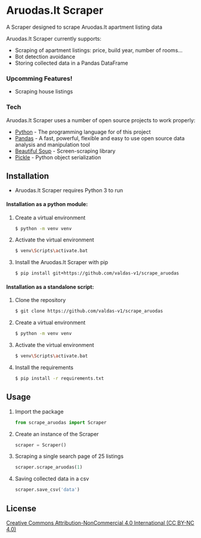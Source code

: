 # Aruodas.lt Scraper
A Scraper designed to scrape Aruodas.lt apartment listing data

Aruodas.lt Scraper currently supports:
  - Scraping of apartment listings: price, build year, number of rooms...
  - Bot detection avoidance
  - Storing collected data in a Pandas DataFrame
### Upcomming Features!

  - Scraping house listings

### Tech
Aruodas.lt Scraper uses a number of open source projects to work properly:

* [Python](https://www.python.org/) - The programming language for of this project
* [Pandas](https://pandas.pydata.org/) - A fast, powerful, flexible and easy to use open source data analysis and manipulation tool
* [Beautiful Soup](https://pypi.org/project/beautifulsoup4/) - Screen-scraping library
* [Pickle](https://docs.python.org/3/library/pickle.html) - Python object serialization

## Installation
* Aruodas.lt Scraper requires Python 3 to run

#### Installation as a python module:
1) Create a virtual environment
    ```sh
    $ python -m venv venv
    ```
2) Activate the virtual environment
    ```sh
    $ venv\Scripts\activate.bat
    ```
3) Install the Aruodas.lt Scraper with pip
    ```sh
    $ pip install git+https://github.com/valdas-v1/scrape_aruodas
    ```

#### Installation as a standalone script:
1) Clone the repository
    ```sh
    $ git clone https://github.com/valdas-v1/scrape_aruodas
    ```
2) Create a virtual environment
    ```sh
    $ python -m venv venv
    ```
3) Activate the virtual environment
    ```sh
    $ venv\Scripts\activate.bat
    ```
4) Install the requirements
    ```sh
    $ pip install -r requirements.txt
    ```

## Usage
1) Import the package
    ```python
    from scrape_aruodas import Scraper
    ```
2) Create an instance of the Scraper
    ```python
    scraper = Scraper()
    ```
3) Scraping a single search page of 25 listings
    ```python
    scraper.scrape_aruodas(1)
    ```
4) Saving collected data in a csv
    ```python
    scraper.save_csv('data')
    ```

License
----

[Creative Commons Attribution-NonCommercial 4.0 International (CC BY-NC 4.0)](LICENSE)